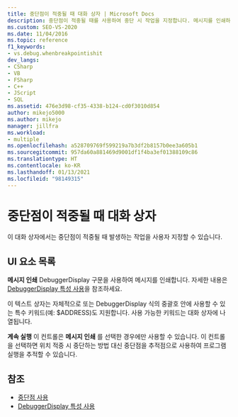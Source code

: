 ```yaml
---
title: 중단점이 적중될 때 대화 상자 | Microsoft Docs
description: 중단점이 적중될 때를 사용하여 중단 시 작업을 지정합니다. 메시지를 인쇄하고 이후 실행을 계속하도록 지정할 수 있습니다.
ms.custom: SEO-VS-2020
ms.date: 11/04/2016
ms.topic: reference
f1_keywords:
- vs.debug.whenbreakpointishit
dev_langs:
- CSharp
- VB
- FSharp
- C++
- JScript
- SQL
ms.assetid: 476e3d98-cf35-4338-b124-cd0f3010d854
author: mikejo5000
ms.author: mikejo
manager: jillfra
ms.workload:
- multiple
ms.openlocfilehash: a528709769f599219a7b3df2b8157b0ee3a605b1
ms.sourcegitcommit: 957da60a881469d9001df1f4ba3ef01388109c86
ms.translationtype: HT
ms.contentlocale: ko-KR
ms.lasthandoff: 01/13/2021
ms.locfileid: "98149315"
---
```

# <a name="when-breakpoint-is-hit-dialog-box"></a>중단점이 적중될 때 대화 상자
이 대화 상자에서는 중단점이 적중될 때 발생하는 작업을 사용자 지정할 수 있습니다.

## <a name="uielement-list"></a>UI 요소 목록
 **메시지 인쇄** DebuggerDisplay 구문을 사용하여 메시지를 인쇄합니다. 자세한 내용은 [DebuggerDisplay 특성 사용](../debugger/using-the-debuggerdisplay-attribute.md)을 참조하세요.

 이 텍스트 상자는 자체적으로 또는 DebuggerDisplay 식의 중괄호 안에 사용할 수 있는 특수 키워드(예: $ADDRESS)도 지원합니다. 사용 가능한 키워드는 대화 상자에 나열됩니다.

 **계속 실행** 이 컨트롤은 **메시지 인쇄** 를 선택한 경우에만 사용할 수 있습니다. 이 컨트롤을 선택하면 위치 적중 시 중단하는 방법 대신 중단점을 추적점으로 사용하여 프로그램 실행을 추적할 수 있습니다.

## <a name="see-also"></a>참조
- [중단점 사용](../debugger/using-breakpoints.md)
- [DebuggerDisplay 특성 사용](../debugger/using-the-debuggerdisplay-attribute.md)